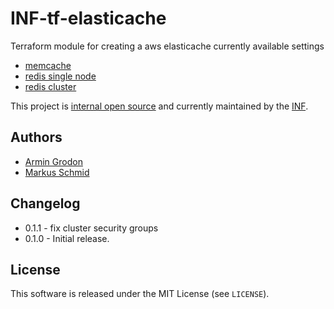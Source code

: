 # INF-tf-elasticache

Terraform module for creating a aws elasticache
currently available settings
- [memcache](memcache/README.md)
- [redis single node](redis/single/README.md)
- [redis cluster](redis/cluster/README.md)


This project is [internal open source](https://en.wikipedia.org/wiki/Inner_source)
and currently maintained by the [INF](https://github.com/orgs/ryte/teams/inf).

## Authors

- [Armin Grodon](https://github.com/x4121)
- [Markus Schmid](https://github.com/h0raz)

## Changelog

- 0.1.1 - fix cluster security groups
- 0.1.0 - Initial release.

## License


This software is released under the MIT License (see `LICENSE`).